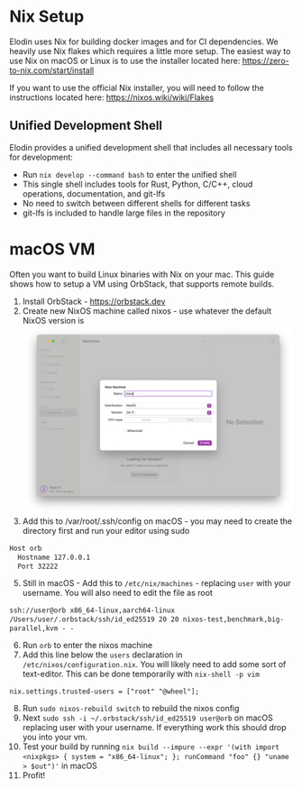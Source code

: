 # Nix Setup

Elodin uses Nix for building docker images and for CI dependencies. We heavily use Nix flakes which requires a little more setup. The easiest way to use Nix on macOS or Linux is to use the installer located here: https://zero-to-nix.com/start/install

If you want to use the official Nix installer, you will need to follow the instructions located here: https://nixos.wiki/wiki/Flakes

## Unified Development Shell

Elodin provides a unified development shell that includes all necessary tools for development:
- Run `nix develop --command bash` to enter the unified shell
- This single shell includes tools for Rust, Python, C/C++, cloud operations, documentation, and git-lfs
- No need to switch between different shells for different tasks
- git-lfs is included to handle large files in the repository

# macOS VM
Often you want to build Linux binaries with Nix on your mac. This guide shows how to setup a VM using OrbStack, that supports remote builds.

1. Install OrbStack - https://orbstack.dev
2. Create new NixOS machine called nixos - use whatever the default NixOS version is
![screenshot of orbstack](assets/orbstack-nixos.png)
4. Add this to /var/root/.ssh/config on macOS - you may need to create the directory first and run your editor using sudo
```
Host orb
  Hostname 127.0.0.1
  Port 32222
```
5. Still in macOS - Add this to `/etc/nix/machines` - replacing `user` with your username. You will also need to edit the file as root
```
ssh://user@orb x86_64-linux,aarch64-linux /Users/user/.orbstack/ssh/id_ed25519 20 20 nixos-test,benchmark,big-parallel,kvm - -
```
6. Run `orb` to enter the nixos machine
7. Add this line below the `users` declaration in `/etc/nixos/configuration.nix`. You will likely need to add some sort of text-editor. This can be done temporarily with `nix-shell -p vim`
```
nix.settings.trusted-users = ["root" "@wheel"];
```
8. Run `sudo nixos-rebuild switch` to rebuild the nixos config
9. Next `sudo ssh -i ~/.orbstack/ssh/id_ed25519 user@orb` on macOS replacing user with your username. If everything work this should drop you into your vm.
14. Test your build by running `nix build --impure --expr '(with import <nixpkgs> { system = "x86_64-linux"; }; runCommand "foo" {} "uname > $out")'` in macOS
11. Profit!
